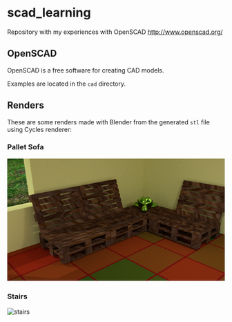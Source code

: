 # scad_learning
Repository with my experiences with OpenSCAD http://www.openscad.org/

## OpenSCAD
OpenSCAD is a free software for creating CAD models.

Examples are located in the `cad` directory.

## Renders
These are some renders made with Blender from the generated `stl` file using Cycles renderer:

### Pallet Sofa
![pallet sofa](./renders/pallet_render.png)

### Stairs
![stairs](./renders/stairs_render.png)
